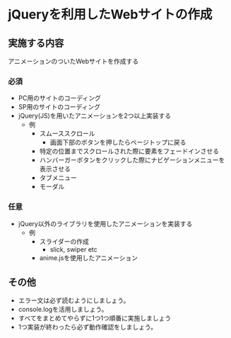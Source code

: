 # jQueryを利用したWebサイトの作成

## 実施する内容
アニメーションのついたWebサイトを作成する

### 必須
- PC用のサイトのコーディング
- SP用のサイトのコーディング
- jQuery(JS)を用いたアニメーションを2つ以上実装する
  - 例
    - スムーススクロール
      - 画面下部のボタンを押したらページトップに戻る
    - 特定の位置までスクロールされた際に要素をフェードインさせる
    - ハンバーガーボタンをクリックした際にナビゲーションメニューを表示させる
    - タブメニュー
    - モーダル

### 任意
- jQuery以外のライブラリを使用したアニメーションを実装する
  - 例  
    - スライダーの作成
      - slick, swiper etc
    - anime.jsを使用したアニメーション


## その他
- エラー文は必ず読むようにしましょう。
- console.logを活用しましょう。
- すべてをまとめてやらずに1つ1つ順番に実施しましょう
- 1つ実装が終わったら必ず動作確認をしましょう。
